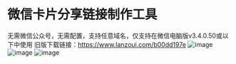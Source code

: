 # 微信卡片分享链接制作工具
无需微信公众号，无需配置，支持任意域名，仅支持在微信电脑版v3.4.0.50或以下中使用
旧版下载链接：https://www.lanzoui.com/b00dd197e
![image](https://p.pstatp.com/origin/pgc-image/f5e45ce1965b49fc8be706a274d54a52)
![image](https://p.pstatp.com/origin/pgc-image/e2a4e4f0f4844db0bb6c8ee18c95819c)
![image](https://p.pstatp.com/origin/pgc-image/3b9dcfd94ff344b0913f93b0e8052f58)
